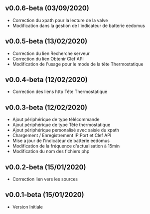 ## v0.0.6-beta (03/09/2020)

* Correction du xpath pour la lecture de la valve
* Modification dans la gestion de l'indicateur de batterie eedomus

## v0.0.5-beta (13/02/2020)

* Correction du lien Recherche serveur
* Correction du lien Obtenir Clef API
* Modification de l'usage pour le mode de la tête Thermostatique

## v0.0.4-beta (12/02/2020)

* Correction des liens http Tête Thermostatique

## v0.0.3-beta (12/02/2020)

* Ajout périphérique de type télécommande
* Ajout périphérique de type Tête thermostatique
* Ajout périphérique personalisé avec saisie du xpath
* Chargement / Enregistrement IP:Port et Clef API
* Mise a jour de l'indicateur de batterie eedomus 
* Modification de la fréquence d'actualisation à 15min
* Modification du nom des fichiers php

## v0.0.2-beta (15/01/2020)

* Correction lien vers les sources

## v0.0.1-beta (15/01/2020)

* Version Initiale
